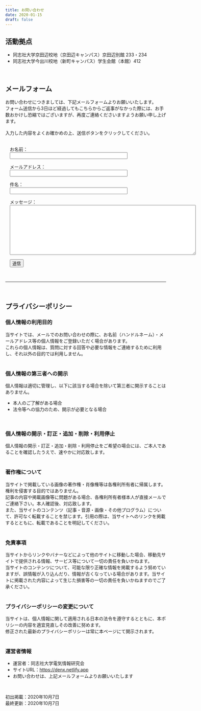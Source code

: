 ```yaml
---
title: お問い合わせ
date: 2020-01-15
draft: false
---
```


## 活動拠点
- 同志社大学京田辺校地（京田辺キャンパス）京田辺別館 233・234
- 同志社大学今出川校地（新町キャンパス）学生会館（本館）412

<br>

## メールフォーム
お問い合わせにつきましては、下記メールフォームよりお願いいたします。  
フォーム送信から3日ほど経過してもこちらからご返事がなかった際には、お手数おかけし恐縮ではございますが、再度ご連絡くださいますようお願い申し上げます。  
<br>
入力した内容をよくお確かめの上、送信ボタンをクリックしてください。  
<br>

<div style="width: 200px; margin-left: 1em;">
  <form name="contact" method="POST" data-netlify-recaptcha="true" data-netlify="true">
    <p>
      お名前：<input type="text" name="name" size="43" required />
    </p>
    <p>
      メールアドレス：<input type="email" name="email" size="43" required />
    </p>
    <p>
      件名：<input type="text" name="title" size="43" required />
    </p>
    <p>
      メッセージ：
      <textarea name="message" rows="10" cols="70" required></textarea>
    </p>
    <div data-netlify-recaptcha="true"></div>
    <p>
      <button class="send-button" type="submit">送信</button>
    </p>
  </form>
</div>

<br>
<hr>
<br>

## プライバシーポリシー
### 個人情報の利用目的
当サイトでは、メールでのお問い合わせの際に、お名前（ハンドルネーム）・メールアドレス等の個人情報をご登録いただく場合があります。  
これらの個人情報は、質問に対する回答や必要な情報をご連絡するために利用し、それ以外の目的では利用しません。  
<br>

### 個人情報の第三者への開示
個人情報は適切に管理し、以下に該当する場合を除いて第三者に開示することはありません。  

* 本人のご了解がある場合
* 法令等への協力のため、開示が必要となる場合

<br>

### 個人情報の開示・訂正・追加・削除・利用停止
個人情報の開示・訂正・追加・削除・利用停止をご希望の場合には、ご本人であることを確認したうえで、速やかに対応致します。  
<br>

### 著作権について
当サイトで掲載している画像の著作権・肖像権等は各権利所有者に帰属します。権利を侵害する目的ではありません。  
記事の内容や掲載画像等に問題がある場合、各権利所有者様本人が直接メールでご連絡下さい。本人確認後、対応致します。  
また、当サイトのコンテンツ（記事・音源・画像・その他プログラム）について、許可なく転載することを禁じます。引用の際は、当サイトへのリンクを掲載するとともに、転載であることを明記してください。  
<br>

### 免責事項
当サイトからリンクやバナーなどによって他のサイトに移動した場合、移動先サイトで提供される情報、サービス等について一切の責任を負いかねます。  
当サイトのコンテンツについて、可能な限り正確な情報を掲載するよう努めていますが、誤情報が入り込んだり、情報が古くなっている場合があります。当サイトに掲載された内容によって生じた損害等の一切の責任を負いかねますのでご了承ください。  
<br>

### プライバシーポリシーの変更について
当サイトは、個人情報に関して適用される日本の法令を遵守するとともに、本ポリシーの内容を適宜見直しその改善に努めます。  
修正された最新のプライバシーポリシーは常に本ページにて開示されます。  
<br>

### 運営者情報
- 運営者：同志社大学電気情報研究会
- サイトURL：<a href="/">https://denx.netlify.app</a>
- お問い合わせは、上記メールフォームよりお願いいたします

<br>

初出掲載：2020年10月7日  
最終更新：2020年10月7日  